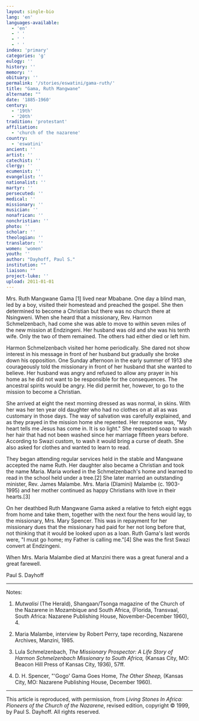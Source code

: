 ```yaml
---
layout: single-bio
lang: 'en'
languages-available:
  - 'en'
  - ' '
  - ' '
  - ' '
index: 'primary'
categories: 'g'
eulogy: ''
history: ''
memory: ''
obituary: ''
permalink: '/stories/eswatini/gama-ruth/'
title: "Gama, Ruth Mangwane"
alternate: ""
date: '1885-1960'
century:
  - '19th'
  - '20th'
tradition: 'protestant'
affiliation:
  - 'church of the nazarene'
country:
  - 'eswatini'
ancient: ''
artist: ''
catechist: ''
clergy: ''
ecumenist: ''
evangelist: ''
nationalist: ''
martyr: ''
persecuted: ''
medical: ''
missionary: ''
musician: ''
nonafrican: ''
nonchristian: ''
photo: ''
scholar: ''
theologian: ''
translator: ''
women: 'women'
youth: ''
author: "Dayhoff, Paul S."
institution: ""
liaison: ""
project-luke: ''
upload: 2011-01-01
---
```




Mrs. Ruth Mangwane Gama [1] lived near Mbabane. One day a blind man, led by a boy, visited their homestead and preached the gospel. She then determined to become a Christian but there was no church there at Nsingweni. When she heard that a missionary, Rev. Harmon Schmelzenbach, had come she was able to move to within seven miles of the new mission at Endzingeni. Her husband was old and she was his tenth wife. Only the two of them remained. The others had either died or left him.

Harmon Schmelzenbach visited her home periodically. She dared not show interest in his message in front of her husband but gradually she broke down his opposition. One Sunday afternoon in the early summer of 1913 she courageously told the missionary in front of her husband that she wanted to believe. Her husband was angry and refused to allow any prayer in his home as he did not want to be responsible for the consequences. The ancestral spirits would be angry. He did permit her, however, to go to the mission to become a Christian.

She arrived at eight the next morning dressed as was normal, in skins. With her was her ten year old daughter who had no clothes on at all as was customary in those days. The way of salvation was carefully explained, and as they prayed in the mission home she repented. Her response was, "My heart tells me Jesus has come in. It is so light." She requested soap to wash her hair that had not been washed since her marriage fifteen years before. According to Swazi custom, to wash it would bring a curse of death. She also asked for clothes and wanted to learn to read.

They began attending regular services held in the stable and Mangwane accepted the name Ruth. Her daughter also became a Christian and took the name Maria. Maria worked in the Schmelzenbach's home and learned to read in the school held under a tree.[2]  She later married an outstanding minister, Rev. James Malambe. Mrs. Maria (Dlamini) Malambe (c. 1903-1995) and her mother continued as happy Christians with love in their hearts.[3]

On her deathbed Ruth Mangwane Gama asked a relative to fetch eight eggs from home and take them, together with the next four the hens would lay, to the missionary, Mrs. Mary Spencer. This was in repayment for her missionary dues that the missionary had paid for her not long before that, not thinking that it would be looked upon as a loan. Ruth Gama's last words were, "I must go home; my Father is calling me."[4]  She was the first Swazi convert at Endzingeni.

When Mrs. Maria Malambe died at Manzini there was a great funeral and a great farewell.

Paul S. Dayhoff

---
Notes:

1. *Mutwalisi* (The Herald), Shangaan/Tsonga magazine of the Church of the Nazarene in Mozambique and South Africa, (Florida, Transvaal, South Africa: Nazarene Publishing House, November-December 1960), 4.

2. Maria Malambe, interview by Robert Perry, tape recording, Nazarene Archives, Manzini, 1985.

3. Lula Schmelzenbach, *The Missionary Prospector: A Life Story of Harmon Schmelzenbach Missionary to South Africa,* (Kansas City, MO: Beacon Hill Press of Kansas City, 1936), 57ff.

4. D. H. Spencer, "'Gogo' Gama Goes Home, *The Other Sheep,* (Kansas City, MO: Nazarene Publishing House, December 1960).

---

This article is reproduced, with permission, from *Living Stones In Africa: Pioneers of the Church of the Nazarene*, revised edition, copyright &copy; 1999, by Paul S. Dayhoff.  All rights reserved.
